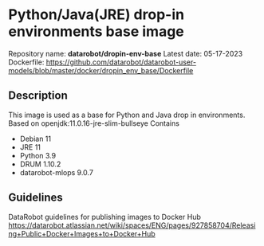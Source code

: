 # Python/Java(JRE) drop-in environments base image
Repository name: **datarobot/dropin-env-base**
Latest date: 05-17-2023
Dockerfile: https://github.com/datarobot/datarobot-user-models/blob/master/docker/dropin_env_base/Dockerfile

## Description
This image is used as a base for Python and Java drop in environments.
Based on openjdk:11.0.16-jre-slim-bullseye
Contains
* Debian 11
* JRE 11
* Python 3.9
* DRUM 1.10.2
* datarobot-mlops 9.0.7

## Guidelines
DataRobot guidelines for publishing images to Docker Hub
https://datarobot.atlassian.net/wiki/spaces/ENG/pages/927858704/Releasing+Public+Docker+Images+to+Docker+Hub
